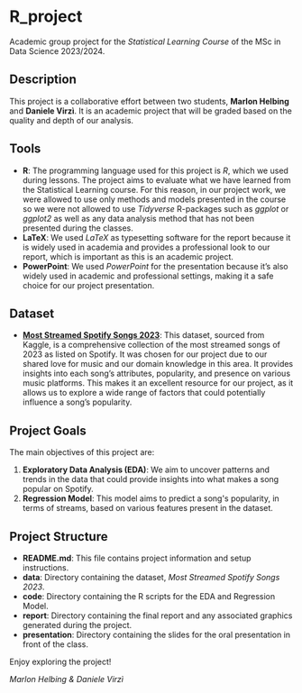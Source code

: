 # R_project
Academic group project for the *Statistical Learning Course* of the MSc in Data Science 2023/2024.



## Description
This project is a collaborative effort between two students, **Marlon Helbing** and **Daniele Virzì**. It is an academic project that will be graded based on the quality and depth of our analysis.


## Tools
- **R**: The programming language used for this project is *R*, which we used during lessons. The project aims to evaluate what we have learned from the Statistical Learning course. For this reason, in our project work, we were allowed to use only methods and models presented in the course so we were not allowed to use *Tidyverse* R-packages such as *ggplot* or *ggplot2* as well as any data analysis method that has not been presented during the classes.
- **LaTeX**: We used *LaTeX* as typesetting software for the report because it is widely used in academia and provides a professional look to our report, which is important as this is an academic project.
- **PowerPoint**: We used *PowerPoint* for the presentation because it’s also widely used in academic and professional settings, making it a safe choice for our project presentation.


## Dataset
- [**Most Streamed Spotify Songs 2023**](https://www.kaggle.com/datasets/nelgiriyewithana/top-spotify-songs-2023): This dataset, sourced from Kaggle, is a comprehensive collection of the most streamed songs of 2023 as listed on Spotify. It was chosen for our project due to our shared love for music and our domain knowledge in this area. It provides insights into each song’s attributes, popularity, and presence on various music platforms. This makes it an excellent resource for our project, as it allows us to explore a wide range of factors that could potentially influence a song’s popularity.

  
## Project Goals
The main objectives of this project are:
1. **Exploratory Data Analysis (EDA)**: We aim to uncover patterns and trends in the data that could provide insights into what makes a song popular on Spotify.
2. **Regression Model**: This model aims to predict a song's popularity, in terms of streams, based on various features present in the dataset.


## Project Structure
- **README.md**: This file contains project information and setup instructions.
- **data**: Directory containing the dataset, *Most Streamed Spotify Songs 2023*.
- **code**: Directory containing the R scripts for the EDA and Regression Model.
- **report**: Directory containing the final report and any associated graphics generated during the project.
- **presentation**: Directory containing the slides for the oral presentation in front of the class.


Enjoy exploring the project!

*Marlon Helbing & Daniele Virzì*
